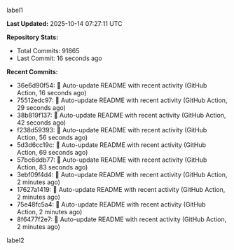 
label1 
<!-- ACTIVITY_START -->
**Last Updated:** 2025-10-14 07:27:11 UTC

**Repository Stats:**
- Total Commits: 91865
- Last Commit: 16 seconds ago

**Recent Commits:**
- 36e6d90f54: 🤖 Auto-update README with recent activity (GitHub Action, 16 seconds ago)
- 75512edc97: 🤖 Auto-update README with recent activity (GitHub Action, 29 seconds ago)
- 38b819f137: 🤖 Auto-update README with recent activity (GitHub Action, 42 seconds ago)
- f238d59393: 🤖 Auto-update README with recent activity (GitHub Action, 56 seconds ago)
- 5d3d6cc19c: 🤖 Auto-update README with recent activity (GitHub Action, 69 seconds ago)
- 57bc6ddb77: 🤖 Auto-update README with recent activity (GitHub Action, 83 seconds ago)
- 3ebf09f4d4: 🤖 Auto-update README with recent activity (GitHub Action, 2 minutes ago)
- 17627a1419: 🤖 Auto-update README with recent activity (GitHub Action, 2 minutes ago)
- 75e48fc5a4: 🤖 Auto-update README with recent activity (GitHub Action, 2 minutes ago)
- 8f6477f2e7: 🤖 Auto-update README with recent activity (GitHub Action, 2 minutes ago)
<!-- ACTIVITY_END -->

label2

